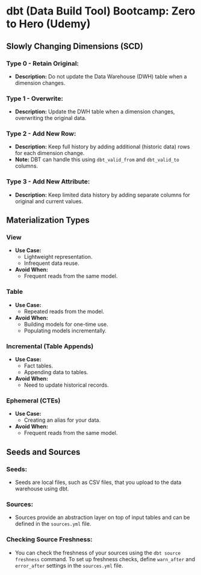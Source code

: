 # dbt (Data Build Tool) Bootcamp: Zero to Hero (Udemy)

## Slowly Changing Dimensions (SCD)

### Type 0 - Retain Original:
- **Description:** Do not update the Data Warehouse (DWH) table when a dimension changes.

### Type 1 - Overwrite:
- **Description:** Update the DWH table when a dimension changes, overwriting the original data.

### Type 2 - Add New Row:
- **Description:** Keep full history by adding additional (historic data) rows for each dimension change.
- **Note:** DBT can handle this using `dbt_valid_from` and `dbt_valid_to` columns.

### Type 3 - Add New Attribute:
- **Description:** Keep limited data history by adding separate columns for original and current values.

## Materialization Types

### View
- **Use Case:**
  - Lightweight representation.
  - Infrequent data reuse.
- **Avoid When:**
  - Frequent reads from the same model.

### Table
- **Use Case:**
  - Repeated reads from the model.
- **Avoid When:**
  - Building models for one-time use.
  - Populating models incrementally.

### Incremental (Table Appends)
- **Use Case:**
  - Fact tables.
  - Appending data to tables.
- **Avoid When:**
  - Need to update historical records.

### Ephemeral (CTEs)
- **Use Case:**
  - Creating an alias for your data.
- **Avoid When:**
  - Frequent reads from the same model.

## Seeds and Sources

### Seeds:
- Seeds are local files, such as CSV files, that you upload to the data warehouse using dbt.

### Sources:
- Sources provide an abstraction layer on top of input tables and can be defined in the `sources.yml` file.

### Checking Source Freshness:
- You can check the freshness of your sources using the `dbt source freshness` command. To set up freshness checks, define `warn_after` and `error_after` settings in the `sources.yml` file.
